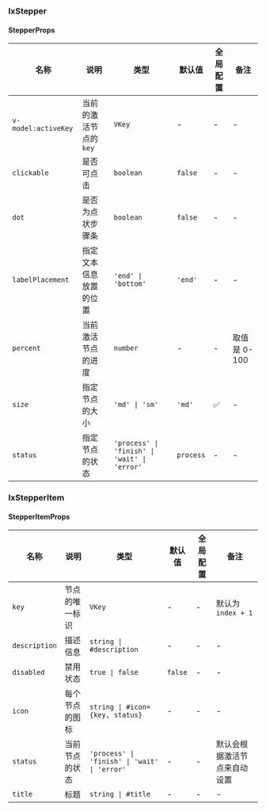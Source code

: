 
### IxStepper

#### StepperProps

| 名称 | 说明 | 类型 | 默认值 | 全局配置 | 备注 |
| ---| --- | --- | --- | --- | --- |
`v-model:activeKey` | 当前的激活节点的 `key` | `VKey` | - | - | - |
`clickable` | 是否可点击 | `boolean` | `false` | - | - |
`dot` | 是否为点状步骤条 | `boolean` | `false` | - | - |
`labelPlacement` | 指定文本信息放置的位置 | `'end' \| 'bottom'` | `'end'` | -| - |
`percent` | 当前激活节点的进度 | `number` | - | - | 取值是 0-100 |
`size` | 指定节点的大小 | `'md' \| 'sm'` | `'md'` | ✅ | - |
`status` | 指定节点的状态 | `'process' \| 'finish' \| 'wait' \| 'error'` | `process` | - | - |

### IxStepperItem

#### StepperItemProps

| 名称 | 说明 | 类型 | 默认值 | 全局配置 | 备注 |
| ---| --- | --- | --- | --- | --- |
`key` | 节点的唯一标识 | `VKey` | - | - | 默认为 `index + 1` |
`description` | 描述信息 | `string \| #description` | - | - | - |
`disabled` | 禁用状态 | `true \| false` | `false` | - | - |
`icon` | 每个节点的图标 | `string \| #icon={key, status}` | - | - | - |
`status` | 当前节点的状态 | `'process' \| 'finish' \| 'wait' \| 'error'` | - | - | 默认会根据激活节点来自动设置 |
`title` | 标题 | `string \| #title` | - | - | - |
